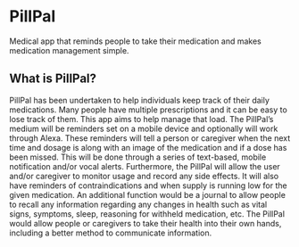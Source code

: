 # PillPal
Medical app that reminds people to take their medication and makes medication management simple.

## What is PillPal?
PillPal has been undertaken to help individuals keep track of their daily medications. Many people have multiple prescriptions and it can be easy to lose track of them. This app aims to help manage that load. The PillPal’s medium will be reminders set on a mobile device and optionally will work through Alexa. These reminders will tell a person or caregiver when the next time and dosage is along with an image of the medication and if a dose has been missed. This will be done through a series of text-based, mobile notification and/or vocal alerts. Furthermore, the PillPal will allow the user and/or caregiver to monitor usage and record any side effects. It will also have reminders of contraindications and when supply is running low for the given medication. An additional function would be a journal to allow people to recall any information regarding any changes in health such as vital signs, symptoms, sleep, reasoning for withheld medication, etc. The PillPal would allow people or caregivers to take their health into their own hands, including a better method to communicate information. 
